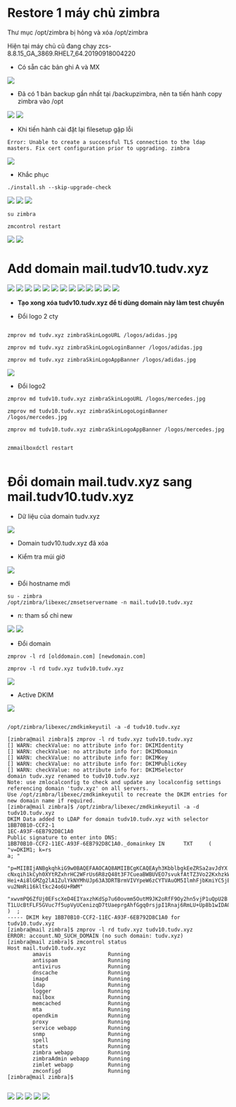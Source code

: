 # Restore 1 máy chủ zimbra

Thư mục /opt/zimbra bị hỏng và xóa /opt/zimbra

Hiện tại máy chủ cũ đang chạy zcs-8.8.15_GA_3869.RHEL7_64.20190918004220


- Có sẵn các bản ghi A và MX

<img src="imgservices/874.png">

- Đã có 1 bản backup gần nhất tại /backupzimbra, nên ta tiến hành copy zimbra vào /opt

<img src="imgservices/851.png">

<img src="imgservices/852.png">

- Khi tiến hành cài đặt lại filesetup gặp lỗi 

```
Error: Unable to create a successful TLS connection to the ldap masters. Fix cert configuration prior to upgrading. zimbra

```

<img src="imgservices/853.png">

- Khắc phục 

```
./install.sh --skip-upgrade-check

```
<img src="imgservices/856.png">

<img src="imgservices/857.png">

<img src="imgservices/858.png">


```
su zimbra

zmcontrol restart

```
<img src="imgservices/859.png">

<img src="imgservices/860.png">



# Add domain mail.tudv10.tudv.xyz

<img src="imgservices/861.png">
<img src="imgservices/862.png">
<img src="imgservices/863.png">
<img src="imgservices/864.png">
<img src="imgservices/865.png">
<img src="imgservices/866.png">
<img src="imgservices/867.png">
<img src="imgservices/868.png">
<img src="imgservices/869.png">
<img src="imgservices/870.png">









<img src="imgservices/871.png">

<img src="imgservices/872.png">

<img src="imgservices/873.png">


- **Tạo xong xóa tudv10.tudv.xyz để tí dùng domain này làm test chuyển**

- Đổi logo 2 cty
```

zmprov md tudv.xyz zimbraSkinLogoURL /logos/adidas.jpg

zmprov md tudv.xyz zimbraSkinLogoLoginBanner /logos/adidas.jpg

zmprov md tudv.xyz zimbraSkinLogoAppBanner /logos/adidas.jpg
```
<img src="imgservices/871.png">

- Đổi logo2

```
zmprov md tudv10.tudv.xyz zimbraSkinLogoURL /logos/mercedes.jpg

zmprov md tudv10.tudv.xyz zimbraSkinLogoLoginBanner /logos/mercedes.jpg

zmprov md tudv10.tudv.xyz zimbraSkinLogoAppBanner /logos/mercedes.jpg


zmmailboxdctl restart


```

# Đổi domain mail.tudv.xyz sang mail.tudv10.tudv.xyz


- Dữ liệu của domain tudv.xyz

<img src="imgservices/875.png">

- Domain tudv10.tudv.xyz đã xóa

- Kiểm tra múi giờ

<img src="imgservices/877.png">



- Đổi hostname mới

```
su - zimbra
/opt/zimbra/libexec/zmsetservername -n mail.tudv10.tudv.xyz

```
- n: tham số chỉ new

<img src="imgservices/878.png">

<img src="imgservices/879.png">


- Đổi domain 

```
zmprov -l rd [olddomain.com] [newdomain.com]

zmprov -l rd tudv.xyz tudv10.tudv.xyz

```

<img src="imgservices/880.png">

- Active DKIM

<img src="imgservices/881.png">

```

/opt/zimbra/libexec/zmdkimkeyutil -a -d tudv10.tudv.xyz

```

```
[zimbra@mail zimbra]$ zmprov -l rd tudv.xyz tudv10.tudv.xyz
[] WARN: checkValue: no attribute info for: DKIMIdentity
[] WARN: checkValue: no attribute info for: DKIMDomain
[] WARN: checkValue: no attribute info for: DKIMKey
[] WARN: checkValue: no attribute info for: DKIMPublicKey
[] WARN: checkValue: no attribute info for: DKIMSelector
domain tudv.xyz renamed to tudv10.tudv.xyz
Note: use zmlocalconfig to check and update any localconfig settings referencing domain 'tudv.xyz' on all servers.
Use /opt/zimbra/libexec/zmdkimkeyutil to recreate the DKIM entries for new domain name if required.
[zimbra@mail zimbra]$ /opt/zimbra/libexec/zmdkimkeyutil -a -d tudv10.tudv.xyz
DKIM Data added to LDAP for domain tudv10.tudv.xyz with selector 1BB70B10-CCF2-1                                                                                                                                                             1EC-A93F-6EB792D8C1A0
Public signature to enter into DNS:
1BB70B10-CCF2-11EC-A93F-6EB792D8C1A0._domainkey IN      TXT     ( "v=DKIM1; k=rs                                                                                                                                                             a; "
          "p=MIIBIjANBgkqhkiG9w0BAQEFAAOCAQ8AMIIBCgKCAQEAyh3KbblbgkEeZRSa2avJdYX                                                                                                                                                             cNxqih1kCyh0XYtRZxhrHC2WFrUs6R8zQ48t3F7CueaBWBUVEO7svukfAtTZ3Vo22KxhzkWGNvlMeHsT                                                                                                                                                             Hei+Ai8lGMZg2lA1ZulYkNYMhUJp63A3DRTBrmVIVYpeW6zCYTVAuOM5IlmhFjbKmiYC5jBcovPyN04m                                                                                                                                                             vu2NmRi16kltkc24o6U+RWM"
          "xwvmPQ6ZfUj0EFscXeD4EIYaxzhKdSp7u60ovmm5OutM9JK2oRfF9Oy2hn5vjP1uQpU2B                                                                                                                                                             T1LUcBtFLF5GVuc7f5upVyUCenizqD7tUaeprgAhfGgq0rsjpI1Rnaj6RmLU+Up8b1wIDAQAB" )  ;                                                                                                                                                              ----- DKIM key 1BB70B10-CCF2-11EC-A93F-6EB792D8C1A0 for tudv10.tudv.xyz
[zimbra@mail zimbra]$ zmprov -l rd tudv.xyz tudv10.tudv.xyz
ERROR: account.NO_SUCH_DOMAIN (no such domain: tudv.xyz)
[zimbra@mail zimbra]$ zmcontrol status
Host mail.tudv10.tudv.xyz
        amavis                  Running
        antispam                Running
        antivirus               Running
        dnscache                Running
        imapd                   Running
        ldap                    Running
        logger                  Running
        mailbox                 Running
        memcached               Running
        mta                     Running
        opendkim                Running
        proxy                   Running
        service webapp          Running
        snmp                    Running
        spell                   Running
        stats                   Running
        zimbra webapp           Running
        zimbraAdmin webapp      Running
        zimlet webapp           Running
        zmconfigd               Running
[zimbra@mail zimbra]$


```


<img src="imgservices/883.png">

<img src="imgservices/884.png">



<img src="imgservices/885.png">

<img src="imgservices/886.png">

<img src="imgservices/887.png">

